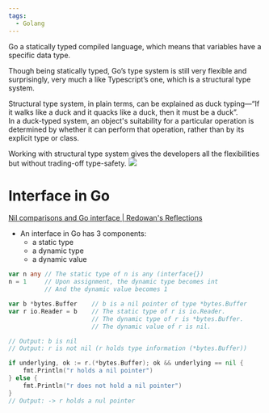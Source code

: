 ```yaml
---
tags:
  - Golang
---
```


Go a statically typed compiled language, which means that variables have a specific data type.  
  
Though being statically typed, Go’s type system is still very flexible and surprisingly, very much a like Typescript’s one, which is a structural type system.  
  
Structural type system, in plain terms, can be explained as duck typing—“If it walks like a duck and it quacks like a duck, then it must be a duck”.  
In a duck-typed system, an object's suitability for a particular operation is determined by whether it can perform that operation, rather than by its explicit type or class.  
  
Working with structural type system gives the developers all the flexibilities but without trading-off type-safety.
![](../assets/Go-Mapping-Type-EdgeCase.png)

# Interface in Go
[Nil comparisons and Go interface | Redowan's Reflections](https://rednafi.com/go/nil_interface_comparison/?ref=dailydev)
- An interface in Go has 3 components:
	- a static type
	- a dynamic type
	- a dynamic value
```go
var n any // The static type of n is any (interface{}) 
n = 1     // Upon assignment, the dynamic type becomes int 
          // And the dynamic value becomes 1

var b *bytes.Buffer    // b is a nil pointer of type *bytes.Buffer
var r io.Reader = b    // The static type of r is io.Reader.
                       // The dynamic type of r is *bytes.Buffer.
                       // The dynamic value of r is nil.

// Output: b is nil
// Output: r is not nil (r holds type information (*bytes.Buffer))

if underlying, ok := r.(*bytes.Buffer); ok && underlying == nil { 
	fmt.Println("r holds a nil pointer") 
} else { 
	fmt.Println("r does not hold a nil pointer") 
}
// Output: -> r holds a nul pointer
```

